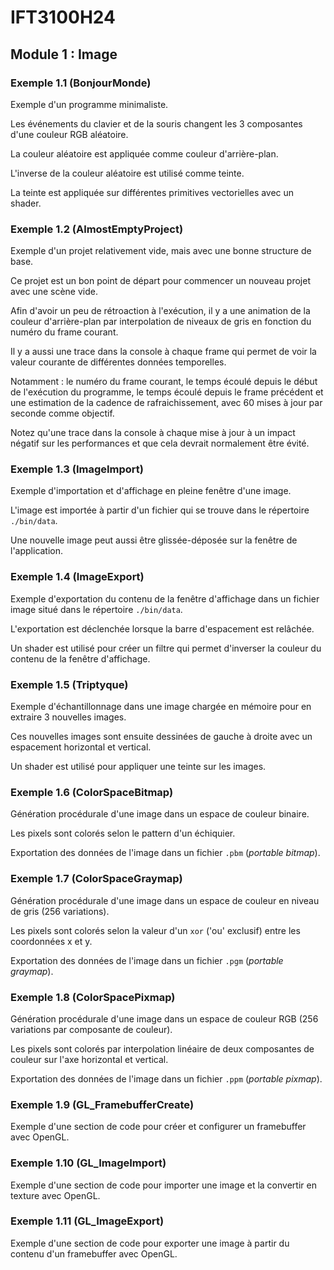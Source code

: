 # IFT3100H24

## Module 1 : Image

### Exemple 1.1 (BonjourMonde)

Exemple d'un programme minimaliste.

Les événements du clavier et de la souris changent les 3 composantes d'une couleur RGB aléatoire.

La couleur aléatoire est appliquée comme couleur d'arrière-plan.

L'inverse de la couleur aléatoire est utilisé comme teinte.

La teinte est appliquée sur différentes primitives vectorielles avec un shader.

### Exemple 1.2 (AlmostEmptyProject)

Exemple d'un projet relativement vide, mais avec une bonne structure de base.

Ce projet est un bon point de départ pour commencer un nouveau projet avec une scène vide.

Afin d'avoir un peu de rétroaction à l'exécution, il y a une animation de la couleur d'arrière-plan par interpolation de niveaux de gris en fonction du numéro du frame courant.

Il y a aussi une trace dans la console à chaque frame qui permet de voir la valeur courante de différentes données temporelles.

Notamment : le numéro du frame courant, le temps écoulé depuis le début de l'exécution du programme, le temps écoulé depuis le frame précédent et une estimation de la cadence de rafraichissement, avec 60 mises à jour par seconde comme objectif.

Notez qu'une trace dans la console à chaque mise à jour à un impact négatif sur les performances et que cela devrait normalement être évité. 

### Exemple 1.3 (ImageImport)

Exemple d'importation et d'affichage en pleine fenêtre d'une image.

L'image est importée à partir d'un fichier qui se trouve dans le répertoire `./bin/data`.

Une nouvelle image peut aussi être glissée-déposée sur la fenêtre de l'application.

### Exemple 1.4 (ImageExport)

Exemple d'exportation du contenu de la fenêtre d'affichage dans un fichier image situé dans le répertoire `./bin/data`.

L'exportation est déclenchée lorsque la barre d'espacement est relâchée.

Un shader est utilisé pour créer un filtre qui permet d'inverser la couleur du contenu de la fenêtre d'affichage.

### Exemple 1.5 (Triptyque)

Exemple d'échantillonnage dans une image chargée en mémoire pour en extraire 3 nouvelles images.

Ces nouvelles images sont ensuite dessinées de gauche à droite avec un espacement horizontal et vertical.

Un shader est utilisé pour appliquer une teinte sur les images.

### Exemple 1.6 (ColorSpaceBitmap)

Génération procédurale d'une image dans un espace de couleur binaire.

Les pixels sont colorés selon le pattern d'un échiquier.

Exportation des données de l'image dans un fichier `.pbm` (*portable bitmap*).

### Exemple 1.7 (ColorSpaceGraymap)

Génération procédurale d'une image dans un espace de couleur en niveau de gris (256 variations).

Les pixels sont colorés selon la valeur d'un `xor` ('ou' exclusif) entre les coordonnées x et y.

Exportation des données de l'image dans un fichier `.pgm` (*portable graymap*).

### Exemple 1.8 (ColorSpacePixmap)

Génération procédurale d'une image dans un espace de couleur RGB (256 variations par composante de couleur).

Les pixels sont colorés par interpolation linéaire de deux composantes de couleur sur l'axe horizontal et vertical.

Exportation des données de l'image dans un fichier `.ppm` (*portable pixmap*).

### Exemple 1.9 (GL_FramebufferCreate)

Exemple d'une section de code pour créer et configurer un framebuffer avec OpenGL.

### Exemple 1.10 (GL_ImageImport)

Exemple d'une section de code pour importer une image et la convertir en texture avec OpenGL.

### Exemple 1.11 (GL_ImageExport)

Exemple d'une section de code pour exporter une image à partir du contenu d'un framebuffer avec OpenGL.
